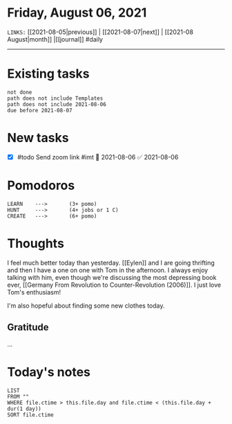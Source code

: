 # Friday, August 06, 2021
`LINKS:` [[2021-08-05|previous]] | [[2021-08-07|next]] | [[2021-08 August|month]] |[[journal]] 
#daily

---
# Existing tasks
```tasks
not done
path does not include Templates
path does not include 2021-08-06
due before 2021-08-07
```

# New tasks
- [x] #todo Send zoom link #imt 📅 2021-08-06 ✅ 2021-08-06

# Pomodoros
```
LEARN    ---> 		(3+ pomo)
HUNT     ---> 		(4+ jobs or 1 C)
CREATE   --->  		(6+ pomo)
```

# Thoughts
I feel much better today than yesterday. [[Eylen]] and I are going thrifting and then I have a one on one with Tom in the afternoon. I always enjoy talking with him, even though we're discussing the most depressing book ever, [[Germany From Revolution to Counter-Revolution (2006)]]. I just love Tom's enthusiasm! 

I'm also hopeful about finding some new clothes today. 

## Gratitude
...

# Today's notes
```dataview
LIST 
FROM ""
WHERE file.ctime > this.file.day and file.ctime < (this.file.day + dur(1 day))
SORT file.ctime
```
